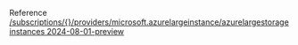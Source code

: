 Reference [/subscriptions/{}/providers/microsoft.azurelargeinstance/azurelargestorageinstances 2024-08-01-preview](/Resources/mgmt-plane/L3N1YnNjcmlwdGlvbnMve30vcHJvdmlkZXJzL21pY3Jvc29mdC5henVyZWxhcmdlaW5zdGFuY2UvYXp1cmVsYXJnZXN0b3JhZ2VpbnN0YW5jZXM=/2024-08-01-preview.xml)
